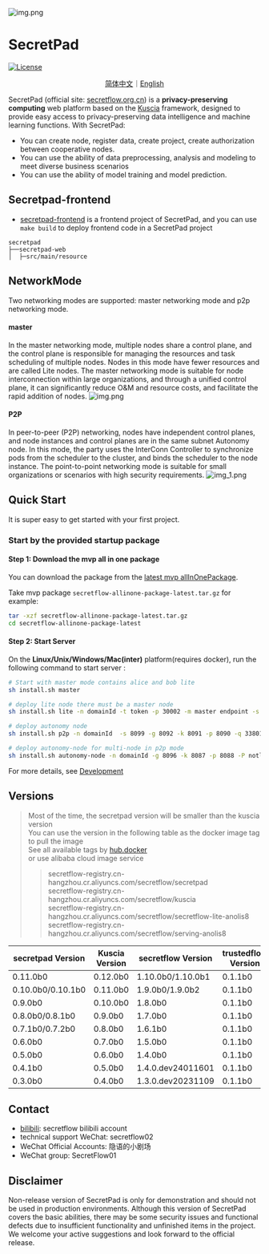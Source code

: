 ![img.png](./docs/imgs/logo.png)

# SecretPad

[![License](https://img.shields.io/badge/license-Apache%202-4EB1BA.svg)](https://www.apache.org/licenses/LICENSE-2.0.html)
<p align="center">
<a href="./README.zh-CN.md">简体中文</a>｜<a href="./README.md">English</a>
</p>

SecretPad (official site: [secretflow.org.cn](https://www.secretflow.org.cn/zh-CN/docs/secretpad/))
is a **privacy-preserving computing** web platform based on
the [Kuscia](https://www.secretflow.org.cn/zh-CN/docs/kuscia/)
framework, designed to provide easy access to privacy-preserving data intelligence and machine learning functions. With
SecretPad:

* You can create node, register data, create project, create authorization between cooperative nodes.
* You can use the ability of data preprocessing, analysis and modeling to meet diverse business scenarios
* You can use the ability of model training and model prediction.

## Secretpad-frontend

* [secretpad-frontend](https://github.com/secretflow/secretpad-frontend)
  is a frontend project of SecretPad, and you can use ```make build``` to deploy frontend code in a SecretPad project

```text
secretpad
├──secretpad-web
│  ├─src/main/resource
```

## NetworkMode

Two networking modes are supported: master networking mode and p2p networking mode.

#### master

In the master networking mode, multiple nodes share a control plane, and the control plane is responsible for
managing the resources and task scheduling of multiple nodes. Nodes in this mode have fewer resources and are called
Lite nodes.
The master networking mode is suitable for node interconnection within large organizations, and through a unified
control plane, it can significantly reduce O&M and resource costs, and facilitate the rapid addition of nodes.
![img.png](./docs/imgs/master.png)

#### P2P

In peer-to-peer (P2P) networking, nodes have independent control planes, and node instances and control planes are in
the same subnet
Autonomy node. In this mode, the party uses the InterConn Controller to synchronize pods from the scheduler to the
cluster, and binds the scheduler to the node instance.
The point-to-point networking mode is suitable for small organizations or scenarios with high security requirements.
![img_1.png](./docs/imgs/p2p.png)

## Quick Start

It is super easy to get started with your first project.

### Start by the provided startup package

#### Step 1: Download the mvp all in one package

You can download the package from the [latest mvp allInOnePackage](https://www.secretflow.org.cn/zh-CN/deployment).

Take mvp package `secretflow-allinone-package-latest.tar.gz` for example:

```sh
tar -xzf secretflow-allinone-package-latest.tar.gz
cd secretflow-allinone-package-latest
```

#### Step 2: Start Server

On the **Linux/Unix/Windows/Mac(inter)** platform(requires docker), run the following command to start
server :

```sh
# Start with master mode contains alice and bob lite
sh install.sh master
```

```sh
# deploy lite node there must be a master node
sh install.sh lite -n domainId -t token -p 30002 -m master endpoint -s 8089 -k 40812 -g 40813 -q 23801
```

```sh
# deploy autonomy node
sh install.sh p2p -n domainId  -s 8099 -g 8092 -k 8091 -p 8090 -q 33801
```

```sh
# deploy autonomy-node for multi-node in p2p mode
sh install.sh autonomy-node -n domainId -g 8096 -k 8087 -p 8088 -P notls -q 13805 -m 'http://secretpad:port' -t "token for node register on pad"  -x 13086
```

For more details, see [Development](./docs/deployment_experience/v0.6.0b0/deploy_secretpad.md)

## Versions

> Most of the time, the secretpad version will be smaller than the kuscia version<br>
> You can use the version in the following table as the docker image tag to pull the image<br>
> See all available tags by [hub.docker](https://hub.docker.com/r/secretflow/secretflow-lite-anolis8/tags)<br>
> or use alibaba cloud image service <br>
> > secretflow-registry.cn-hangzhou.cr.aliyuncs.com/secretflow/secretpad<br>
> > secretflow-registry.cn-hangzhou.cr.aliyuncs.com/secretflow/kuscia<br>
> > secretflow-registry.cn-hangzhou.cr.aliyuncs.com/secretflow/secretflow-lite-anolis8<br>
> > secretflow-registry.cn-hangzhou.cr.aliyuncs.com/secretflow/serving-anolis8<br>

| secretpad Version | Kuscia Version | secretflow Version | trustedflow Version | serving Version | dataproxy Version |
|-------------------|----------------|--------------------|---------------------|-----------------|-------------------|
| 0.11.0b0          | 0.12.0b0       | 1.10.0b0/1.10.0b1  | 0.1.1b0             | 0.7.0b0         | 0.2.0b0           |
| 0.10.0b0/0.10.1b0 | 0.11.0b0       | 1.9.0b0/1.9.0b2    | 0.1.1b0             | 0.6.0b0         | 0.1.0b1           |
| 0.9.0b0           | 0.10.0b0       | 1.8.0b0            | 0.1.1b0             | 0.5.0b0         |                   |
| 0.8.0b0/0.8.1b0   | 0.9.0b0        | 1.7.0b0            | 0.1.1b0             | 0.4.0b0         |                   |
| 0.7.1b0/0.7.2b0   | 0.8.0b0        | 1.6.1b0            | 0.1.1b0             | 0.3.1b0         |                   |
| 0.6.0b0           | 0.7.0b0        | 1.5.0b0            | 0.1.1b0             | 0.2.1b0         |                   |
| 0.5.0b0           | 0.6.0b0        | 1.4.0b0            | 0.1.1b0             | 0.2.0b0         |                   |
| 0.4.1b0           | 0.5.0b0        | 1.4.0.dev24011601  | 0.1.1b0             |                 |                   |
| 0.3.0b0           | 0.4.0b0        | 1.3.0.dev20231109  | 0.1.1b0             |                 |                   |

## Contact

* [bilibili](https://space.bilibili.com/2073575923): secretflow bilibili account
* technical support WeChat: secretflow02
* WeChat Official Accounts: 隐语的小剧场
* WeChat group: SecretFlow01

## Disclaimer

Non-release version of SecretPad is only for demonstration and should not be used in production environments.
Although this version of SecretPad covers the basic abilities, there may be some security issues and functional defects
due to insufficient functionality and unfinished items in the project.
We welcome your active suggestions and look forward to the official release.